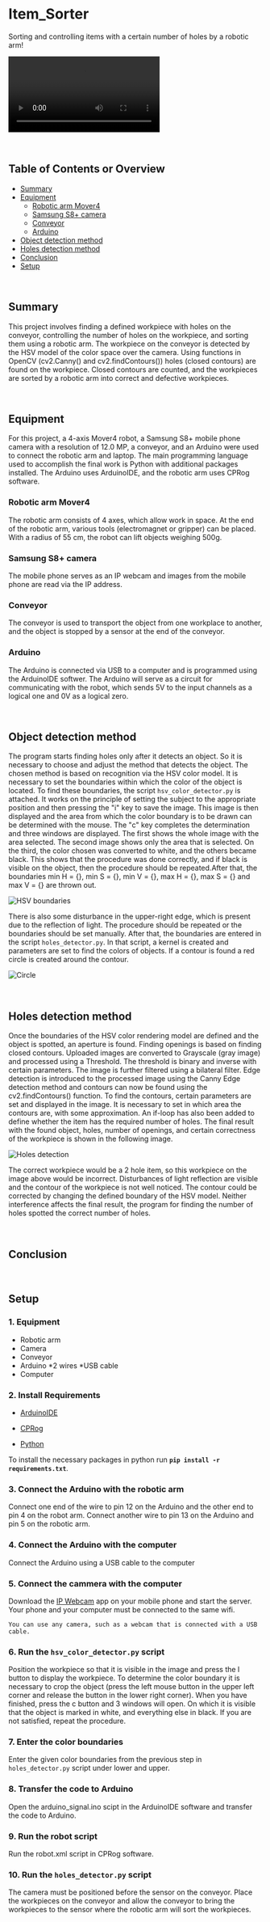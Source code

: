 # Item_Sorter
Sorting and controlling items with a certain number of holes by a robotic arm!

![Item sorter](https://github.com/k-karlovic/Item_Sorter/blob/main/videos/item_sorter.mp4?raw=true)


&nbsp;
## Table of Contents or Overview
* [Summary](#summary)
* [Equipment](#equipment)
	* [Robotic arm Mover4](#robotic-arm-mover4)
	* [Samsung S8+ camera](#samsung-s8-camera)
	* [Conveyor](#conveyor)
	* [Arduino](#arduino)
* [Object detection method](#object-detection-method)
* [Holes detection method](#holes-detection-method)
* [Conclusion](#conclusion)
* [Setup](#setup)

&nbsp;
## Summary
This project involves finding a defined workpiece with holes on the conveyor, controlling the number of holes on the workpiece, and sorting them using a robotic arm. The workpiece on the conveyor is detected by the HSV model of the color space over the camera. Using functions in OpenCV (cv2.Canny() and cv2.findContours()) holes (closed contours) are found on the workpiece. Closed contours are counted, and the workpieces are sorted by a robotic arm into correct and defective workpieces.

&nbsp;
## Equipment
For this project, a 4-axis Mover4 robot, a Samsung S8+ mobile phone camera with a resolution of 12.0 MP, a conveyor, and an Arduino were used to connect the robotic arm and laptop. The main programming language used to accomplish the final work is Python with additional packages installed. The Arduino uses ArduinoIDE, and the robotic arm uses CPRog software.
&nbsp;
### Robotic arm Mover4
The robotic arm consists of 4 axes, which allow work in space. At the end of the robotic arm, various tools (electromagnet or gripper) can be placed. With a radius of 55 cm, the robot can lift objects weighing 500g.
&nbsp;
### Samsung S8+ camera
The mobile phone serves as an IP webcam and images from the mobile phone are read via the IP address.
&nbsp;
### Conveyor
The conveyor is used to transport the object from one workplace to another, and the object is stopped by a sensor at the end of the conveyor.
&nbsp;
### Arduino
The Arduino is connected via USB to a computer and is programmed using the ArduinoIDE softwer. The Arduino will serve as a circuit for communicating with the robot, which sends 5V to the input channels as a logical one and 0V as a logical zero.

&nbsp;
## Object detection method
The program starts finding holes only after it detects an object. So it is necessary to choose and adjust the method that detects the object. The chosen method is based on recognition via the HSV color model. It is necessary to set the boundaries within which the color of the object is located. To find these boundaries, the script `hsv_color_detector.py` is attached. It works on the principle of setting the subject to the appropriate position and then pressing the "i" key to save the image. This image is then displayed and the area from which the color boundary is to be drawn can be determined with the mouse. The "c" key completes the determination and three windows are displayed. The first shows the whole image with the area selected. The second image shows only the area that is selected. On the third, the color chosen was converted to white, and the others became black. This shows that the procedure was done correctly, and if black is visible on the object, then the procedure should be repeated.After that, the boundaries min H = {}, min S = {}, min V = {}, max H = {}, max S = {} and max V = {} are thrown out.

![HSV boundaries](https://github.com/k-karlovic/Item_Sorter/blob/main/images/HSV_boundaries.JPG?raw=true)

There is also some disturbance in the upper-right edge, which is present due to the reflection of light. The procedure should be repeated or the boundaries should be set manually.
After that, the boundaries are entered in the script `holes_detector.py`. In that script, a kernel is created and parameters are set to find the colors of objects. If a contour is found a red circle is created around the contour.

![Circle](https://github.com/k-karlovic/Item_Sorter/blob/main/images/circle.JPG?raw=true)

&nbsp;
## Holes detection method
Once the boundaries of the HSV color rendering model are defined and the object is spotted, an aperture is found. Finding openings is based on finding closed contours. Uploaded images are converted to Grayscale (gray image) and processed using a Threshold. The threshold is binary and inverse with certain parameters. The image is further filtered using a bilateral filter. Edge detection is introduced to the processed image using the Canny Edge detection method and contours can now be found using the cv2.findContours() function. To find the contours, certain parameters are set and displayed in the image. It is necessary to set in which area the contours are, with some approximation. An if-loop has also been added to define whether the item has the required number of holes. The final result with the found object, holes, number of openings, and certain correctness of the workpiece is shown in the following image.

![Holes detection](https://github.com/k-karlovic/Item_Sorter/blob/main/images/holes_detection.JPG?raw=true)

The correct workpiece would be a 2 hole item, so this workpiece on the image above would be incorrect. Disturbances of light reflection are visible and the contour of the workpiece is not well noticed. The contour could be corrected by changing the defined boundary of the HSV model. Neither interference affects the final result, the program for finding the number of holes spotted the correct number of holes.

&nbsp;
## Conclusion

&nbsp;
## Setup
### 1. Equipment
* Robotic arm
* Camera
* Conveyor
* Arduino
	*2 wires
	*USB cable
* Computer
### 2. Install Requirements
* [ArduinoIDE](https://www.arduino.cc/en/software)

* [CPRog](https://cpr-robots.com/robot-control)

* [Python](https://www.python.org/downloads/)

To install the necessary packages in python run **`pip install -r requirements.txt`**.
### 3. Connect the Arduino with the robotic arm
Connect one end of the wire to pin 12 on the Arduino and the other end to pin 4 on the robot arm. Connect another wire to pin 13 on the Arduino and pin 5 on the robotic arm.
### 4. Connect the Arduino with the computer
Connect the Arduino using a USB cable to the computer
### 5. Connect the cammera with the computer
Download the [IP Webcam](https://play.google.com/store/apps/details?id=com.pas.webcam&hl=en&gl=US) app on your mobile phone and start the server. Your phone and your computer must be connected to the same wifi.

`You can use any camera, such as a webcam that is connected with a USB cable.`
### 6. Run the `hsv_color_detector.py` script
Position the workpiece so that it is visible in the image and press the I button to display the workpiece. To determine the color boundary it is necessary to crop the object (press the left mouse button in the upper left corner and release the button in the lower right corner). When you have finished, press the c button and 3 windows will open. On which it is visible that the object is marked in white, and everything else in black. If you are not satisfied, repeat the procedure.
### 7. Enter the color boundaries
Enter the given color boundaries from the previous step in `holes_detector.py` script under lower and upper.
### 8. Transfer the code to Arduino
Open the arduino_signal.ino scipt in the ArduinoIDE software and transfer the code to Arduino.
### 9. Run the robot script
Run the robot.xml script in CPRog software.
### 10. Run the `holes_detector.py` script
The camera must be positioned before the sensor on the conveyor. Place the workpieces on the conveyor and allow the conveyor to bring the workpieces to the sensor where the robotic arm will sort the workpieces.







